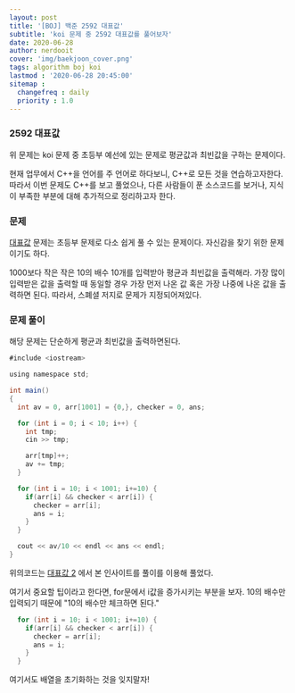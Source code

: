 ```yaml
---
layout: post
title: '[BOJ] 백준 2592 대표값'
subtitle: 'koi 문제 중 2592 대표값를 풀어보자'
date: 2020-06-28
author: nerdooit
cover: 'img/baekjoon_cover.png'
tags: algorithm boj koi
lastmod : '2020-06-28 20:45:00'
sitemap :
  changefreq : daily
  priority : 1.0
---
```


### 2592 대표값
위 문제는 koi 문제 중 초등부 예선에 있는 문제로 평균값과 최빈값을 구하는 문제이다.

현재 업무에서 C++을 언어를 주 언어로 하다보니, C++로 모든 것을 연습하고자한다.
따라서 이번 문제도 C++를 보고 풀었으나, 다른 사람들이 푼 소스코드를 보거나,
	지식이 부족한 부분에 대해 추가적으로 정리하고자 한다.

### 문제
[대표값](https://www.acmicpc.net/problem/2592) 문제는 초등부 문제로 다소 쉽게
풀 수 있는 문제이다. 자신감을 찾기 위한 문제이기도 하다.

1000보다 작은 작은 10의 배수 10개를 입력받아 평균과 최빈값을 출력해라. 가장 많이
입력받은 값을 출력할 때 동일할 경우 가장 먼저 나온 값 혹은 가장 나중에 나온 값을
출력하면 된다. 따라서, 스폐셜 저지로 문제가 지정되어져있다.

### 문제 풀이
해당 문제는 단순하게 평균과 최빈값을 출력하면된다.

```java
#include <iostream>

using namespace std;

int main()
{
  int av = 0, arr[1001] = {0,}, checker = 0, ans;

  for (int i = 0; i < 10; i++) {
    int tmp;
    cin >> tmp;

    arr[tmp]++;
    av += tmp;
  }

  for (int i = 10; i < 1001; i+=10) {
    if(arr[i] && checker < arr[i]) {
      checker = arr[i];
      ans = i;
    }
  }

  cout << av/10 << endl << ans << endl;
}
```

위의코드는 [대표값 2](https://nerdooit.github.io/2020/06/28/baekjoon_2587.html) 에서 본 인사이트를 풀이를 이용해 풀었다.

여기서 중요할 팁이라고 한다면, for문에서 i값을 증가시키는 부분을 보자. 10의
배수만 입력되기 때문에 "10의 배수만 체크하면 된다."

```java
  for (int i = 10; i < 1001; i+=10) {
    if(arr[i] && checker < arr[i]) {
      checker = arr[i];
      ans = i;
    }
  }
```

여기서도 배열을 초기화하는 것을 잊지말자!
